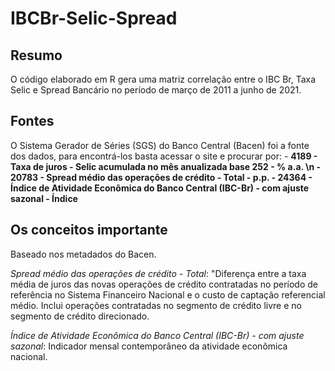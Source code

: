 # IBCBr-Selic-Spread

## Resumo 
O código elaborado em R gera uma matriz correlação entre o IBC Br, Taxa Selic e Spread Bancário no período de março de 2011 a junho de 2021.

## Fontes
O Sistema Gerador de Séries (SGS) do Banco Central (Bacen) foi a fonte dos dados, para encontrá-los basta acessar o site e procurar por:
	- **4189 - Taxa de juros - Selic acumulada no mês anualizada base 252 - % a.a. \n
	- 20783 - Spread médio das operações de crédito - Total - p.p.
	- 24364 - Índice de Atividade Econômica do Banco Central (IBC-Br) - com ajuste sazonal - Índice**

## Os conceitos importante
Baseado nos metadados do Bacen.

*Spread médio das operações de crédito - Total*: "Diferença entre a taxa média de juros das novas operações de crédito contratadas no período de referência no Sistema Financeiro Nacional e o custo de captação referencial médio. Inclui operações contratadas no segmento de crédito livre e no segmento de crédito direcionado.

*Índice de Atividade Econômica do Banco Central (IBC-Br) - com ajuste sazonal*: Indicador mensal contemporâneo da atividade econômica nacional.



